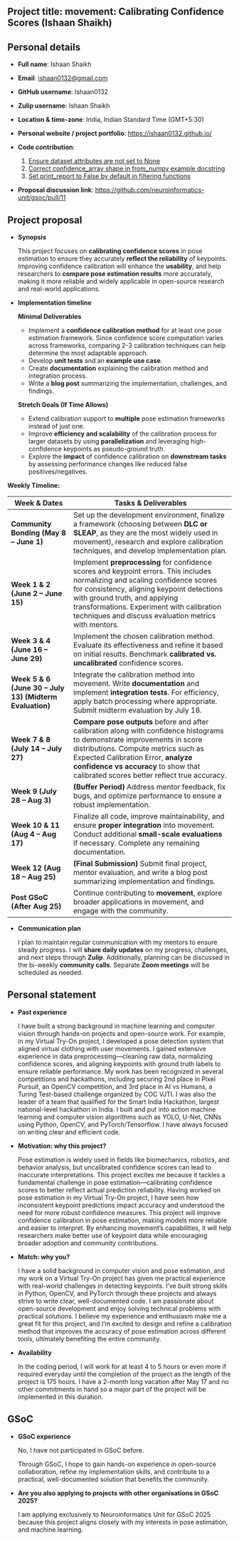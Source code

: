 ## Project title: movement: Calibrating Confidence Scores (Ishaan Shaikh)

## Personal details
- **Full name**: Ishaan Shaikh  
- **Email**: ishaan0132@gmail.com  
- **GitHub username**: Ishaan0132  
- **Zulip username**: Ishaan Shaikh  
- **Location & time-zone**: India, Indian Standard Time (GMT+5:30)  
- **Personal website / project portfolio**: https://ishaan0132.github.io/  
- **Code contribution**:  

    1. [Ensure dataset attributes are not set to None](https://github.com/neuroinformatics-unit/movement/pull/456)  
    2. [Correct confidence_array shape in from_numpy example docstring](https://github.com/neuroinformatics-unit/movement/pull/492)  
    3. [Set print_report to False by default in filtering functions](https://github.com/neuroinformatics-unit/movement/pull/493)

- **Proposal discussion link**: https://github.com/neuroinformatics-unit/gsoc/pull/11

## Project proposal 

- **Synopsis**

    This project focuses on **calibrating confidence scores** in pose estimation to ensure they accurately **reflect the reliability** of keypoints.  Improving confidence calibration will enhance the **usability**, and help researchers to **compare pose estimation results** more accurately, making it more reliable and widely applicable in open-source research and real-world applications.
- **Implementation timeline**

    **Minimal Deliverables**  

    - Implement a **confidence calibration method** for at least one pose estimation framework. Since confidence score computation varies across frameworks, comparing 2-3 calibration techniques can help determine the most adaptable approach.
    - Develop **unit tests** and an **example use case**.  
    - Create **documentation** explaining the calibration method and integration process.  
    - Write a **blog post** summarizing the implementation, challenges, and findings.  

    **Stretch Goals (If Time Allows)**  
    - Extend calibration support to **multiple** pose estimation frameworks instead of just one.   
    - Improve **efficiency and scalability** of the calibration process for larger datasets by using **parallelization** and leveraging high-confidence keypoints as pseudo-ground truth.
    - Explore the **impact** of confidence calibration on **downstream tasks** by assessing performance changes like reduced false positives/negatives.


**Weekly Timeline:**  

| **Week & Dates** | **Tasks & Deliverables** |
|------------------|-------------------------|
| **Community Bonding (May 8 – June 1)** | Set up the development environment, finalize a framework (choosing between **DLC or SLEAP**, as they are the most widely used in movement), research and explore calibration techniques, and develop implementation plan. |
| **Week 1 & 2 (June 2 – June 15)** | Implement **preprocessing** for confidence scores and keypoint errors. This includes normalizing and scaling confidence scores for consistency, aligning keypoint detections with ground truth, and applying transformations. Experiment with calibration techniques and discuss evaluation metrics with mentors. |
| **Week 3 & 4 (June 16 – June 29)** | Implement the chosen calibration method. Evaluate its effectiveness and refine it based on initial results. Benchmark **calibrated vs. uncalibrated** confidence scores. |
| **Week 5 & 6 (June 30 – July 13) (Midterm Evaluation)** | Integrate the calibration method into movement. Write **documentation** and implement **integration tests**. For efficiency, apply batch processing where appropriate. Submit midterm evaluation by July 18. |
| **Week 7 & 8 (July 14 – July 27)** | **Compare pose outputs** before and after calibration along with confidence histograms to demonstrate improvements in score distributions. Compute metrics such as Expected Calibration Error, **analyze confidence vs accuracy** to show that calibrated scores better reflect true accuracy. |
| **Week 9 (July 28 – Aug 3)** | **(Buffer Period)** Address mentor feedback, fix bugs, and optimize performance to ensure a robust implementation. |
| **Week 10 & 11 (Aug 4 – Aug 17)** | Finalize all code, improve maintainability, and ensure **proper integration** into movement. Conduct additional **small-scale evaluations** if necessary. Complete any remaining documentation. |
| **Week 12 (Aug 18 – Aug 25)** | **(Final Submission)** Submit final project, mentor evaluation, and write a blog post summarizing implementation and findings. |
| **Post GSoC (After Aug 25)** | Continue contributing to **movement**, explore broader applications in movement, and engage with the community. |


- **Communication plan**

    I plan to maintain regular communication with my mentors to ensure steady progress. I will **share daily updates** on my progress, challenges, and next steps through **Zulip**. Additionally, planning can be discussed in the bi-weekly **community calls**. Separate **Zoom meetings** will be scheduled as needed.

## Personal statement

- **Past experience** 

    I have built a strong background in machine learning and computer vision through hands-on projects and open-source work. For example, in my Virtual Try-On project, I developed a pose detection system that aligned virtual clothing with user movements. I gained extensive experience in data preprocessing—cleaning raw data, normalizing confidence scores, and aligning keypoints with ground truth labels to ensure reliable performance. My work has been recognized in several competitions and hackathons, including securing 2nd place in Pixel Pursuit, an OpenCV competition, and 3rd place in AI vs Humans, a Turing Test-based challenge organized by COC VJTI. I was also the leader of a team that qualified for the Smart India Hackathon, largest national-level hackathon in India. I built and put into action machine learning and computer vision algorithms such as YOLO, U-Net, CNNs using Python, OpenCV, and PyTorch/Tensorflow. I have always focused on writing clear and efficient code.

- **Motivation: why this project?**

    Pose estimation is widely used in fields like biomechanics, robotics, and behavior analysis, but uncalibrated confidence scores can lead to inaccurate interpretations. This project excites me because it tackles a fundamental challenge in pose estimation—calibrating confidence scores to better reflect actual prediction reliability. Having worked on pose estimation in my Virtual Try-On project, I have seen how inconsistent keypoint predictions impact accuracy and understood the need for more robust confidence measures. This project will improve confidence calibration in pose estimation, making models more reliable and easier to interpret. By enhancing movement’s capabilities, it will help researchers make better use of keypoint data while encouraging broader adoption and community contributions.

- **Match: why you?**

    I have a solid background in computer vision and pose estimation, and my work on a Virtual Try-On project has given me practical experience with real-world challenges in detecting keypoints. I’ve built strong skills in Python, OpenCV, and PyTorch through these projects and always strive to write clear, well-documented code. I am passionate about open-source development and enjoy solving technical problems with practical solutions. I believe my experience and enthusiasm make me a great fit for this project, and I’m excited to design and refine a calibration method that improves the accuracy of pose estimation across different tools, ultimately benefiting the entire community.

- **Availability**

    In the coding period, I will work for at least 4 to 5 hours or even more if required everyday until the completion of the project as the length of the project is 175 hours. I have a 2-month long vacation after May 17 and no other commitments in hand so a major part of the project will be implemented in this duration.

## GSoC

- **GSoC experience**

    No, I have not participated in GSoC before. 

    Through GSoC, I hope to gain hands-on experience in open-source collaboration, refine my implementation skills, and contribute to a practical, well-documented solution that benefits the community.

- **Are you also applying to projects with other organisations in GSoC 2025?**

    I am applying exclusively to Neuroinformatics Unit for GSoC 2025 because this project aligns closely with my interests in pose estimation, and machine learning.